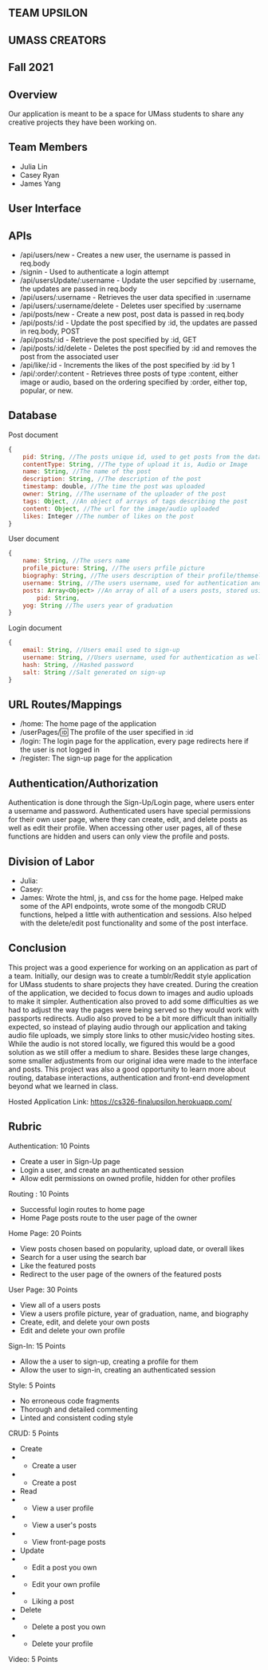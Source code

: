 ## TEAM UPSILON
## UMASS CREATORS
## Fall 2021
## Overview
Our application is meant to be a space for UMass students to share any creative projects they have been working on. 
## Team Members
 - Julia Lin
 - Casey Ryan
 - James Yang
## User Interface
## APIs
 - /api/users/new - Creates a new user, the username is passed in req.body
 - /signin - Used to authenticate a login attempt
 - /api/usersUpdate/:username - Update the user sepcified by :username, the updates are passed in req.body
 - /api/users/:username - Retrieves the user data specified in :username
 - /api/users/:username/delete - Deletes user specified by :username
 - /api/posts/new - Create a new post, post data is passed in req.body
 - /api/posts/:id - Update the post specified by :id, the updates are passed in req.body, POST
 - /api/posts/:id - Retrieve the post specified by :id, GET
 - /api/posts/:id/delete - Deletes the post specified by :id and removes the post from the associated user
 - /api/like/:id - Increments the likes of the post specified by :id by 1
 - /api/:order/:content - Retrieves three posts of type :content, either image or audio, based on the ordering specified by :order, either top, popular, or new.
## Database
Post document
```js
{
    pid: String, //The posts unique id, used to get posts from the database
    contentType: String, //The type of upload it is, Audio or Image
    name: String, //The name of the post
    description: String, //The description of the post
    timestamp: double, //The time the post was uploaded
    owner: String, //The username of the uploader of the post
    tags: Object, //An object of arrays of tags describing the post
    content: Object, //The url for the image/audio uploaded
    likes: Integer //The number of likes on the post
}
```
User document 
```js
{
    name: String, //The users name
    profile_picture: String, //The users prfile picture
    biography: String, //The users description of their profile/themself
    username: String, //The users username, used for authentication and routing to their profile
    posts: Array<Object> //An array of all of a users posts, stored using the posts id to access it in the post document
        pid: String,
    yog: String //The users year of graduation
}
```
Login document
```js
{
    email: String, //Users email used to sign-up
    username: String, //Users username, used for authentication as well as being what users are referred to
    hash: String, //Hashed password
    salt: String //Salt generated on sign-up
}
```
## URL Routes/Mappings
 - /home: The home page of the application
 - /userPages/:id: The profile of the user specified in :id
 - /login: The login page for the application, every page redirects here if the user is not logged in
 - /register: The sign-up page for the application
## Authentication/Authorization
Authentication is done through the Sign-Up/Login page, where users enter a username and password. Authenticated users have special permissions for their own user page, where they can create, edit, and delete posts as well as edit their profile. When accessing other user pages, all of these functions are hidden and users can only view the profile and posts.
## Division of Labor
 - Julia:
 - Casey:
 - James: Wrote the html, js, and css for the home page. Helped make some of the API endpoints, wrote some of the mongodb CRUD functions, helped a little with authentication and sessions. Also helped with the delete/edit post functionality and some of the post interface.
## Conclusion
This project was a good experience for working on an application as part of a team. Initially, our design was to create a tumblr/Reddit style application for UMass students to share projects they have created. During the creation of the application, we decided to focus down to images and audio uploads to make it simpler. Authentication also proved to add some difficulties as we had to adjust the way the pages were being served so they would work with passports redirects. Audio also proved to be a bit more difficult than initially expected, so instead of playing audio through our application and taking audio file uploads, we simply store links to other music/video hosting sites. While the audio is not stored locally, we figured this would be a good solution as we still offer a medium to share. Besides these large changes, some smaller adjustments from our original idea were made to the interface and posts. This project was also a good opportunity to learn more about routing, database interactions, authentication and front-end development beyond what we learned in class.


Hosted Application Link: https://cs326-finalupsilon.herokuapp.com/

## Rubric
Authentication: 10 Points
 - Create a user in Sign-Up page
 - Login a user, and create an authenticated session
 - Allow edit permissions on owned profile, hidden for other profiles
  
Routing : 10 Points
 - Successful login routes to home page
 - Home Page posts route to the user page of the owner
  
Home Page: 20 Points
 - View posts chosen based on popularity, upload date, or overall likes
 - Search for a user using the search bar
 - Like the featured posts
 - Redirect to the user page of the owners of the featured posts
  
User Page: 30 Points
 - View all of a users posts
 - View a users profile picture, year of graduation, name, and biography
 - Create, edit, and delete your own posts
 - Edit and delete your own profile
  
Sign-In: 15 Points
 - Allow the a user to sign-up, creating a profile for them
 - Allow the user to sign-in, creating an authenticated session

Style: 5 Points
 - No erroneous code fragments
 - Thorough and detailed commenting
 - Linted and consistent coding style

CRUD: 5 Points
 - Create
 - - Create a user
 - - Create a post
 - Read
 - - View a user profile
 - - View a user's posts
 - - View front-page posts
 - Update
 - - Edit a post you own
 - - Edit your own profile
 - - Liking a post
 - Delete
 - - Delete a post you own
 - - Delete your profile

Video: 5 Points